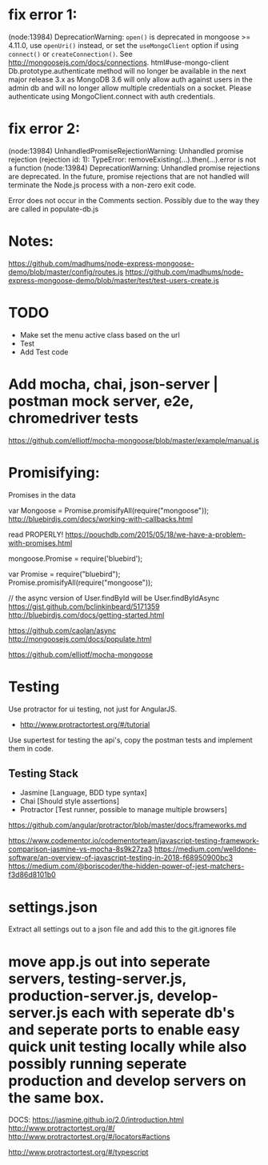 
# fix error 1:

(node:13984) DeprecationWarning: `open()` is deprecated in mongoose >= 4.11.0, use `openUri()` instead, or set the
 `useMongoClient` option if using `connect()` or `createConnection()`. See http://mongoosejs.com/docs/connections.
html#use-mongo-client
Db.prototype.authenticate method will no longer be available in the next major release 3.x as MongoDB 3.6 will only allow auth against users in the admin db and will no longer allow multiple credentials on a socket. Please authenticate using MongoClient.connect with auth credentials.

# fix error 2:
(node:13984) UnhandledPromiseRejectionWarning: Unhandled promise rejection (rejection id: 1): TypeError: removeExisting(...).then(...).error is not a function
(node:13984) DeprecationWarning: Unhandled promise rejections are deprecated. In the future, promise rejections that are not handled will terminate the Node.js process with a non-zero exit code.

Error does not occur in the Comments section. Possibly due to the way they are called in populate-db.js

# Notes:
https://github.com/madhums/node-express-mongoose-demo/blob/master/config/routes.js
https://github.com/madhums/node-express-mongoose-demo/blob/master/test/test-users-create.js

# TODO
 * Make set the menu active class based on the url
 * Test
 * Add Test code

# Add mocha, chai, json-server | postman mock server, e2e, chromedriver tests 
https://github.com/elliotf/mocha-mongoose/blob/master/example/manual.js

# Promisifying:
Promises in the data

var Mongoose = Promise.promisifyAll(require("mongoose"));
http://bluebirdjs.com/docs/working-with-callbacks.html

read PROPERLY!
https://pouchdb.com/2015/05/18/we-have-a-problem-with-promises.html

mongoose.Promise = require('bluebird');

var Promise = require("bluebird");
Promise.promisifyAll(require("mongoose"));

// the async version of User.findById will be User.findByIdAsync
https://gist.github.com/bclinkinbeard/5171359
http://bluebirdjs.com/docs/getting-started.html

https://github.com/caolan/async
http://mongoosejs.com/docs/populate.html

https://github.com/elliotf/mocha-mongoose


# Testing
Use protractor for ui testing, not just for AngularJS.
* http://www.protractortest.org/#/tutorial

Use supertest for testing the api's, copy the postman tests and implement them in 
code.

## Testing Stack
* Jasmine [Language, BDD type syntax]
* Chai [Should style assertions]
* Protractor [Test runner, possible to manage multiple browsers]

https://github.com/angular/protractor/blob/master/docs/frameworks.md

https://www.codementor.io/codementorteam/javascript-testing-framework-comparison-jasmine-vs-mocha-8s9k27za3
https://medium.com/welldone-software/an-overview-of-javascript-testing-in-2018-f68950900bc3
https://medium.com/@boriscoder/the-hidden-power-of-jest-matchers-f3d86d8101b0

# settings.json
Extract all settings out to a json file and add this to the
git.ignores file

# move app.js out into seperate servers, testing-server.js, production-server.js, develop-server.js each with seperate db's and seperate ports to enable easy quick unit testing locally while also possibly running seperate production and develop servers on the same box. 



DOCS:
https://jasmine.github.io/2.0/introduction.html
http://www.protractortest.org/#/
http://www.protractortest.org/#/locators#actions


http://www.protractortest.org/#/typescript